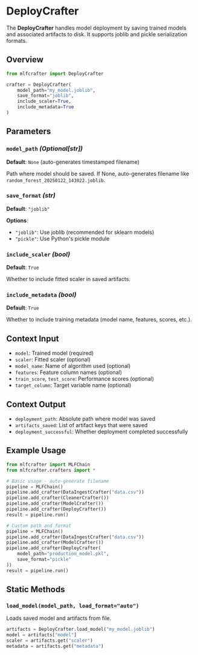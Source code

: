 # DeployCrafter

The **DeployCrafter** handles model deployment by saving trained models and associated artifacts to disk. It supports joblib and pickle serialization formats.

## Overview

```python
from mlfcrafter import DeployCrafter

crafter = DeployCrafter(
    model_path="my_model.joblib",
    save_format="joblib",
    include_scaler=True,
    include_metadata=True
)
```

## Parameters

### `model_path` *(Optional[str])*

**Default**: `None` (auto-generates timestamped filename)

Path where model should be saved. If None, auto-generates filename like `random_forest_20250122_143022.joblib`.

### `save_format` *(str)*

**Default**: `"joblib"`

**Options**:
- `"joblib"`: Use joblib (recommended for sklearn models)
- `"pickle"`: Use Python's pickle module

### `include_scaler` *(bool)*

**Default**: `True`

Whether to include fitted scaler in saved artifacts.

### `include_metadata` *(bool)*

**Default**: `True`

Whether to include training metadata (model name, features, scores, etc.).

## Context Input

- `model`: Trained model (required)
- `scaler`: Fitted scaler (optional)
- `model_name`: Name of algorithm used (optional)
- `features`: Feature column names (optional)
- `train_score`, `test_score`: Performance scores (optional)
- `target_column`: Target variable name (optional)

## Context Output

- `deployment_path`: Absolute path where model was saved
- `artifacts_saved`: List of artifact keys that were saved
- `deployment_successful`: Whether deployment completed successfully

## Example Usage

```python
from mlfcrafter import MLFChain
from mlfcrafter.crafters import *

# Basic usage - auto-generate filename
pipeline = MLFChain()
pipeline.add_crafter(DataIngestCrafter("data.csv"))
pipeline.add_crafter(CleanerCrafter())
pipeline.add_crafter(ModelCrafter())
pipeline.add_crafter(DeployCrafter())
result = pipeline.run()

# Custom path and format
pipeline = MLFChain()
pipeline.add_crafter(DataIngestCrafter("data.csv"))
pipeline.add_crafter(ModelCrafter())
pipeline.add_crafter(DeployCrafter(
    model_path="production_model.pkl",
    save_format="pickle"
))
result = pipeline.run()
```

## Static Methods

### `load_model(model_path, load_format="auto")`

Loads saved model and artifacts from file.

```python
artifacts = DeployCrafter.load_model("my_model.joblib")
model = artifacts["model"]
scaler = artifacts.get("scaler")
metadata = artifacts.get("metadata")
``` 
